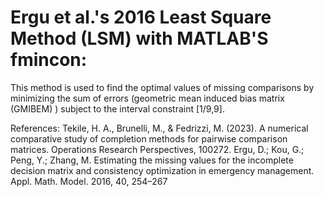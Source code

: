 # Ergu et al.'s 2016  Least Square Method (LSM) with MATLAB'S fmincon:

This method is used to find the optimal values of missing comparisons by minimizing the sum of errors (geometric mean induced bias matrix (GMIBEM) ) subject to the interval constraint [1/9,9].

References:
Tekile, H. A., Brunelli, M., & Fedrizzi, M. (2023). A numerical comparative study of completion methods for pairwise comparison matrices. Operations Research Perspectives, 100272.
Ergu, D.; Kou, G.; Peng, Y.; Zhang, M. Estimating the missing values for the incomplete decision matrix and consistency optimization in emergency management. Appl. Math. Model. 2016, 40, 254–267







